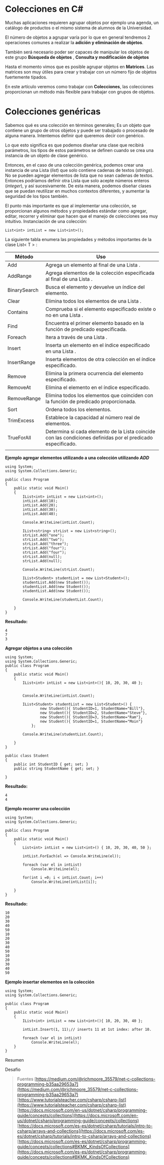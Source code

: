 # Colecciones en C#

Muchas aplicaciones requieren agrupar objetos por ejemplo una agenda, un catálogo de productos o el mismo sistema de alumnos de la Universidad. 

El número de objetos a agrupar varía por lo que en general tendremos 2 operaciones comunes a realizar  la **adición y eliminación de objetos**. 
 
También será necesario poder ser capaces de manipular los objetos de este grupo **Búsqueda de objetos**  , **Consulta y modificación de objetos**

Hasta el momento vimos que es posible agrupar objetos en  **Matrices**. Las matrices son muy útiles para crear y trabajar con un número fijo de objetos fuertemente tipados.

En este artículo veremos como trabajar con **Colecciones**, las colecciones proporcionan un método más flexible para trabajar con grupos de objetos.


# Colecciones genéricas

Sabemos qué es una colección en términos generales; Es un objeto que contiene un grupo de otros objetos y puede ser trabajado o procesado de alguna manera. Intentemos definir qué queremos decir con genérico.

Lo que esto significa es que podemos diseñar una clase que recibirá parámetros, los tipos de estos parámetros se definen cuando se crea una instancia de un objeto de clase genérico.

Entonces, en el caso de una colección genérica, podemos crear una instancia de una Lista (*list*) que solo contiene cadenas de textos (*strings*). No se pueden agregar elementos de lista que no sean cadenas de textos. Entonces podríamos definir otra Lista que solo acepte números enteros (*integer*), y así sucesivamente. De esta manera, podemos diseñar clases que se puedan reutilizar en muchos contextos diferentes, y aumentar la seguridad de los tipos también.

El punto más importante es que al implementar una colección, se proporcionan algunos métodos y propiedades estándar como agregar, editar, recorrer y eliminar que hacen que el manejo de colecciones sea muy intuitivo.
Instanciación de una colección:

    List<int> intList = new List<int>();
    
   
 La siguiente tabla enumera las propiedades y métodos importantes de la clase List< T > :
    
|Método| Uso |
|--|--|
| Add |Agrega un elemento al final de una Lista <T>.  |
|AddRange|Agrega elementos de la colección especificada al final de una Lista <T>.|
| BinarySearch | Busca el elemento y devuelve un índice del elemento. |
| Clear | Elimina todos los elementos de una Lista <T>. |
| Contains | Comprueba si el elemento especificado existe o no en una Lista <T>. |
| Find | Encuentra el primer elemento basado en la función de predicado especificada. |
|Foreach| Itera a través de una Lista <T>. |
| Insert | Inserta un elemento en el índice especificado en una Lista <T>. |
|  InsertRange| Inserta elementos de otra colección en el índice especificado. |
| Remove | Elimina la primera ocurrencia del elemento especificado. |
| RemoveAt | Elimina el elemento en el índice especificado. |
| RemoveRange | Elimina todos los elementos que coinciden con la función de predicado proporcionada. |
| Sort | Ordena todos los elementos. |
| TrimExcess | Establece la capacidad al número real de elementos. |
| TrueForAll | Determina si cada elemento de la Lista <T> coincide con las condiciones definidas por el predicado especificado. |
||||

**Ejemplo agregar elementos utilizando a una colección utilizando *ADD***

    using System;
    using System.Collections.Generic;
    
    public class Program
    {
    	public static void Main()
    	{
    		IList<int> intList = new List<int>();
    		intList.Add(10);
    		intList.Add(20);
    		intList.Add(30);
    		intList.Add(40);
    		
    		Console.WriteLine(intList.Count);
    		
    		IList<string> strList = new List<string>();
    		strList.Add("one");
    		strList.Add("two");
    		strList.Add("three");
    		strList.Add("four");
    		strList.Add("four");
    		strList.Add(null);
    		strList.Add(null);
    		
    		Console.WriteLine(strList.Count);
    		
    		IList<Student> studentList = new List<Student>();
    		studentList.Add(new Student());
    		studentList.Add(new Student());
    		studentList.Add(new Student());
    		
    		Console.WriteLine(studentList.Count);
    		
    	}
    }

**Resultado:**

    4  
    7  
    3

**Agregar objetos a una colección**
    
    using System;
    using System.Collections.Generic;
    public class Program
    {
    	public static void Main()
    	{
    		IList<int> intList = new List<int>(){ 10, 20, 30, 40 };
    
    
    		Console.WriteLine(intList.Count);
    
    		IList<Student> studentList = new List<Student>() { 
                    new Student(){ StudentID=1, StudentName="Bill"},
                    new Student(){ StudentID=2, StudentName="Steve"},
                    new Student(){ StudentID=3, StudentName="Ram"},
                    new Student(){ StudentID=1, StudentName="Moin"}
                };
    		
    		Console.WriteLine(studentList.Count);
    		
    	}
    }
    
    public class Student
    { 
    	public int StudentID { get; set; }
    	public string StudentName { get; set; }
    	
    }
    
**Resultado:**

    4  
    4
**Ejemplo recorrer una colección**

    using System;
    using System.Collections.Generic;
    
    public class Program
    {
    	public static void Main()
    	{		
    		List<int> intList = new List<int>() { 10, 20, 30, 40, 50 };
    
    		intList.ForEach(el => Console.WriteLine(el));
    
    		foreach (var el in intList)
            	Console.WriteLine(el);
    		
    		for(int i =0; i < intList.Count; i++)
    			Console.WriteLine(intList[i]);
    		
    	}
    } 

**Resultado:**

    10  
    20  
    30  
    40  
    50  
    10  
    20  
    30  
    40  
    50  
    10  
    20  
    30  
    40  
    50

**Ejemplo insertar elementos en la colección**

    using System;
    using System.Collections.Generic;
    					
    public class Program
    {
    	public static void Main()
    	{
    		IList<int> intList = new List<int>(){ 10, 20, 30, 40 };
    
    		intList.Insert(1, 11);// inserts 11 at 1st index: after 10.
    		
    		foreach (var el in intList)
    			Console.WriteLine(el);
    	}
    }


Resumen

Desafio




> Fuentes
[https://medium.com/@richmoore_35579/net-c-collections-programming-b35aa29653a7](https://medium.com/@richmoore_35579/net-c-collections-programming-b35aa29653a7)
[https://www.tutorialsteacher.com/csharp/csharp-list](https://www.tutorialsteacher.com/csharp/csharp-list)
[https://docs.microsoft.com/en-us/dotnet/csharp/programming-guide/concepts/collections](https://docs.microsoft.com/en-us/dotnet/csharp/programming-guide/concepts/collections)
[https://docs.microsoft.com/es-es/dotnet/csharp/tutorials/intro-to-csharp/arrays-and-collections](https://docs.microsoft.com/es-es/dotnet/csharp/tutorials/intro-to-csharp/arrays-and-collections)
[https://docs.microsoft.com/es-es/dotnet/csharp/programming-guide/concepts/collections#BKMK_KindsOfCollections](https://docs.microsoft.com/es-es/dotnet/csharp/programming-guide/concepts/collections#BKMK_KindsOfCollections)
<!--stackedit_data:
eyJoaXN0b3J5IjpbLTk3MDA3NjA2OCwtMTMxMDY4MDQ0MCwtNT
g0Mzg0NjczLDc0OTQzNjgyLC00MTc5OTM1Nyw1NTQ5ODQyNTcs
ODI3ODY3NzQzLDE1MzI3MTkxODAsNjU0MzAyMTQ4LDE0MjQ2OT
E0NiwxNDczNjQwOTU5LC01NzA2NjA2NjQsODI2NjkxMzI4LDE0
NDE4NzY1Miw1Njg1OTQ3NTgsLTQ4NTc2NzUzMSwtNzM4NzA0NT
U1XX0=
-->